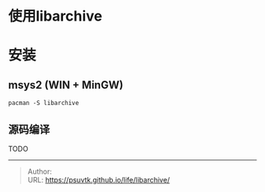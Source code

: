 # 使用libarchive





# 安装
## msys2 (WIN &#43; MinGW)
```
pacman -S libarchive
```

## 源码编译
TODO



---

> Author:   
> URL: https://psuvtk.github.io/life/libarchive/  


